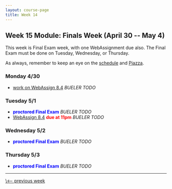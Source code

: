 ```yaml
---
layout: course-page
title: Week 14
---
```


## Week 15 Module: Finals Week (April 30 -- May 4)

This week is Final Exam week, with one WebAssignment due also.  The Final Exam must be done on Tuesday, Wednesday, or Thursday.

As always, remember to keep an eye on the [schedule](schedule.pdf) and [Piazza](https://piazza.com/uaf/spring2019/math302ux1/home).

### Monday 4/30
* [work on WebAssign 8.4](https://www.webassign.net/) _BUELER TODO_

### Tuesday 5/1
* <span style="color:blue">**proctored Final Exam**</span> _BUELER TODO_
* [WebAssign 8.4](https://www.webassign.net/) <span style="color:red">**due at 11pm**</span> _BUELER TODO_

### Wednesday 5/2
* <span style="color:blue">**proctored Final Exam**</span> _BUELER TODO_

### Thursday 5/3
* <span style="color:blue">**proctored Final Exam**</span> _BUELER TODO_

<hr>
<a align="left" href="week14">\<-- previous week</a>
